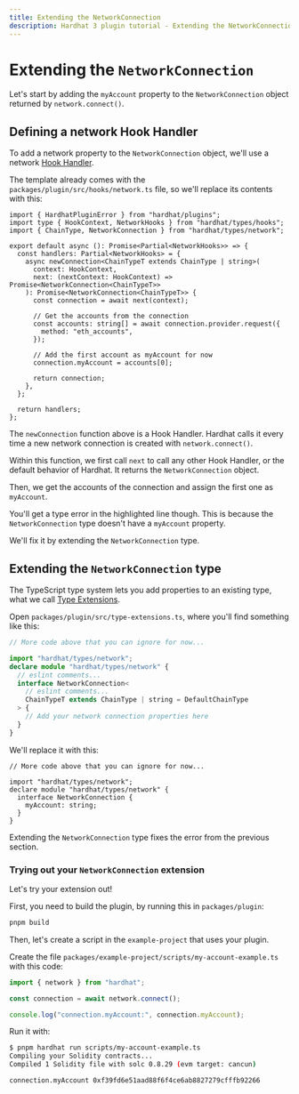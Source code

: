 ```yaml
---
title: Extending the NetworkConnection
description: Hardhat 3 plugin tutorial - Extending the NetworkConnection
---
```


# Extending the `NetworkConnection`

Let's start by adding the `myAccount` property to the `NetworkConnection` object returned by `network.connect()`.

## Defining a network Hook Handler

To add a network property to the `NetworkConnection` object, we'll use a network [Hook Handler](../explanations/hooks.md).

The template already comes with the `packages/plugin/src/hooks/network.ts` file, so we'll replace its contents with this:

```ts{19}
import { HardhatPluginError } from "hardhat/plugins";
import type { HookContext, NetworkHooks } from "hardhat/types/hooks";
import { ChainType, NetworkConnection } from "hardhat/types/network";

export default async (): Promise<Partial<NetworkHooks>> => {
  const handlers: Partial<NetworkHooks> = {
    async newConnection<ChainTypeT extends ChainType | string>(
      context: HookContext,
      next: (nextContext: HookContext) => Promise<NetworkConnection<ChainTypeT>>
    ): Promise<NetworkConnection<ChainTypeT>> {
      const connection = await next(context);

      // Get the accounts from the connection
      const accounts: string[] = await connection.provider.request({
        method: "eth_accounts",
      });

      // Add the first account as myAccount for now
      connection.myAccount = accounts[0];

      return connection;
    },
  };

  return handlers;
};
```

The `newConnection` function above is a Hook Handler. Hardhat calls it every time a new network connection is created with `network.connect()`.

Within this function, we first call `next` to call any other Hook Handler, or the default behavior of Hardhat. It returns the `NetworkConnection` object.

Then, we get the accounts of the connection and assign the first one as `myAccount`.

You'll get a type error in the highlighted line though. This is because the `NetworkConnection` type doesn't have a `myAccount` property.

We'll fix it by extending the `NetworkConnection` type.

## Extending the `NetworkConnection` type

The TypeScript type system lets you add properties to an existing type, what we call [Type Extensions](../explanations/type-extensions.md).

Open `packages/plugin/src/type-extensions.ts`, where you'll find something like this:

```ts
// More code above that you can ignore for now...

import "hardhat/types/network";
declare module "hardhat/types/network" {
  // eslint comments...
  interface NetworkConnection<
    // eslint comments...
    ChainTypeT extends ChainType | string = DefaultChainType
  > {
    // Add your network connection properties here
  }
}
```

We'll replace it with this:

```ts{5}
// More code above that you can ignore for now...

import "hardhat/types/network";
declare module "hardhat/types/network" {
  interface NetworkConnection {
    myAccount: string;
  }
}
```

Extending the `NetworkConnection` type fixes the error from the previous section.

### Trying out your `NetworkConnection` extension

Let's try your extension out!

First, you need to build the plugin, by running this in `packages/plugin`:

```sh
pnpm build
```

Then, let's create a script in the `example-project` that uses your plugin.

Create the file `packages/example-project/scripts/my-account-example.ts` with this code:

```ts
import { network } from "hardhat";

const connection = await network.connect();

console.log("connection.myAccount:", connection.myAccount);
```

Run it with:

```sh
$ pnpm hardhat run scripts/my-account-example.ts
Compiling your Solidity contracts...
Compiled 1 Solidity file with solc 0.8.29 (evm target: cancun)

connection.myAccount 0xf39fd6e51aad88f6f4ce6ab8827279cfffb92266
```
